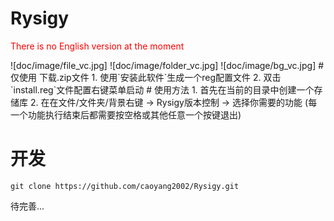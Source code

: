 # Rysigy
<p style="color:red">There is no English version at the moment</p>
![doc/image/file_vc.jpg]
![doc/image/folder_vc.jpg]
![doc/image/bg_vc.jpg]
# 仅使用
下载.zip文件
1. 使用`安装此软件`生成一个reg配置文件
2. 双击`install.reg`文件配置右键菜单启动
# 使用方法
1. 首先在当前的目录中创建一个存储库
2. 在在文件/文件夹/背景右键 -> Rysigy版本控制 -> 选择你需要的功能 (每一个功能执行结束后都需要按空格或其他任意一个按键退出)

# 开发
```git
git clone https://github.com/caoyang2002/Rysigy.git
```
待完善...

